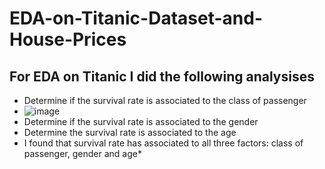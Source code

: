 # EDA-on-Titanic-Dataset-and-House-Prices
## For EDA on Titanic I did the following analysises
* Determine if the survival rate is associated to the class of passenger
*  ![image](https://github.com/DD2810/EDA-on-Titanic-Dataset/assets/144724889/42c75d9a-d293-47b0-9434-38a83b27d563)
* Determine if the survival rate is associated to the gender
* Determine the survival rate is associated to the age
* I found that survival rate has associated to all three factors: class of passenger, gender and age*

